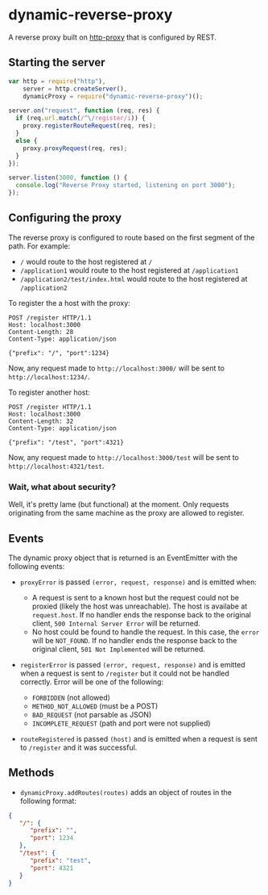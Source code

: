 # dynamic-reverse-proxy

A reverse proxy built on [http-proxy](https://github.com/nodejitsu/node-http-proxy) that is configured by REST.

## Starting the server

```javascript
var http = require("http"),
    server = http.createServer(),
    dynamicProxy = require("dynamic-reverse-proxy")();

server.on("request", function (req, res) {
  if (req.url.match(/^\/register/i)) {
    proxy.registerRouteRequest(req, res);
  }
  else {
    proxy.proxyRequest(req, res);
  }
});

server.listen(3000, function () {
  console.log("Reverse Proxy started, listening on port 3000");
});
```

## Configuring the proxy

The reverse proxy is configured to route based on the first segment of the path. For example:
 - `/` would route to the host registered at `/`
 - `/application1` would route to the host registered at `/application1`
 - `/application2/test/index.html` would route to the host registered at `/application2`

To register the a host with the proxy:

```HTTP
POST /register HTTP/1.1
Host: localhost:3000
Content-Length: 28
Content-Type: application/json

{"prefix": "/", "port":1234}
```

Now, any request made to `http://localhost:3000/` will be sent to `http://localhost:1234/`.

To register another host:

```HTTP
POST /register HTTP/1.1
Host: localhost:3000
Content-Length: 32
Content-Type: application/json

{"prefix": "/test", "port":4321}
```

Now, any request made to `http://localhost:3000/test` will be sent to `http://localhost:4321/test`.

### Wait, what about security? 

Well, it's pretty lame (but functional) at the moment. Only requests originating from the same machine as the proxy are allowed to register.

## Events

The dynamic proxy object that is returned is an EventEmitter with the following events:

 - `proxyError` is passed `(error, request, response)` and is emitted when:
     - A request is sent to a known host but the request could not be proxied (likely the host was unreachable). The host is availabe at `request.host`. If no handler ends the response back to the original client, `500 Internal Server Error` will be returned.
     - No host could be found to handle the request. In this case, the `error` will be `NOT_FOUND`. If no handler ends the response back to the original client, `501 Not Implemented` will be returned.

 - `registerError` is passed `(error, request, response)` and is emitted when a request is sent to `/register` but it could not be handled correctly. Error will be one of the following:
     - `FORBIDDEN` (not allowed)
     - `METHOD_NOT_ALLOWED` (must be a POST)
     - `BAD_REQUEST` (not parsable as JSON)
     - `INCOMPLETE_REQUEST` (path and port were not supplied)

 - `routeRegistered` is passed `(host)` and is emitted when a request is sent to `/register` and it was successful.

## Methods

 - `dynamicProxy.addRoutes(routes)` adds an object of routes in the following format:

```JSON
{
   "/": {
      "prefix": "",
      "port": 1234
   },
   "/test": {
      "prefix": "test",
      "port": 4321
   }
}
 ```
